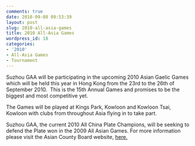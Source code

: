 ```yaml
---
comments: true
date: 2010-09-08 09:53:39
layout: post
slug: 2010-all-asia-games
title: 2010 All-Asia Games
wordpress_id: 18
categories:
- '2010'
- All-Asia Games
- Tournament
---
```


Suzhou GAA will be participating in the upcoming 2010 Asian Gaelic Games which will be held this year in Hong Kong from the 23rd to the 26th of September 2010.  This is the 15th Annual Games and promises to be the biggest and most competitive yet.

The Games will be played at Kings Park, Kowloon and Kowloon Tsai, Kowloon with clubs from throughout Asia flying in to take part.

Suzhou GAA, the current 2010 All China Plate Champions, will be seeking to defend the Plate won in the 2009 All Asian Games. For more information please visit the Asian County Board website, [here.](http://www.asiancountyboard.com/asian-gaelic-games/asian-gaelic-games-2010-hong-kong)
